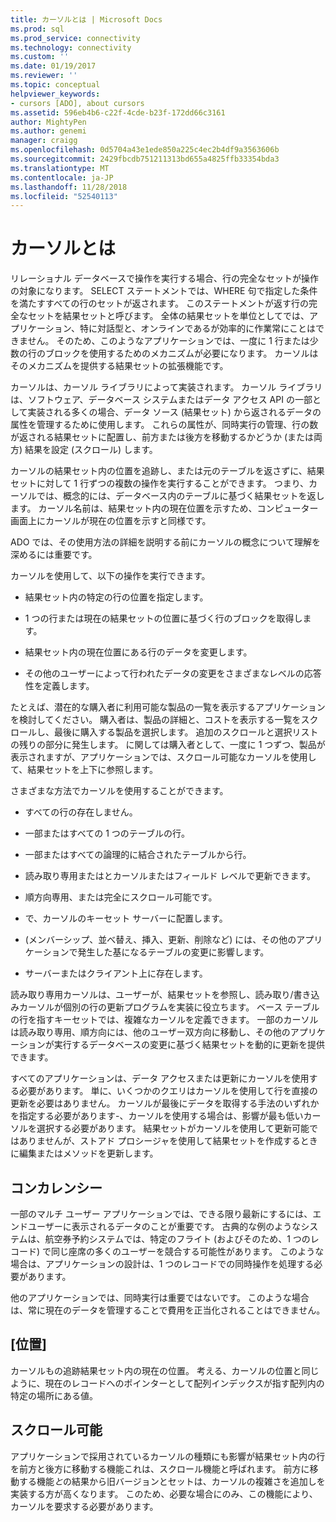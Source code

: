 ```yaml
---
title: カーソルとは | Microsoft Docs
ms.prod: sql
ms.prod_service: connectivity
ms.technology: connectivity
ms.custom: ''
ms.date: 01/19/2017
ms.reviewer: ''
ms.topic: conceptual
helpviewer_keywords:
- cursors [ADO], about cursors
ms.assetid: 596eb4b6-c22f-4cde-b23f-172dd66c3161
author: MightyPen
ms.author: genemi
manager: craigg
ms.openlocfilehash: 0d5704a43e1ede850a225c4ec2b4df9a3563606b
ms.sourcegitcommit: 2429fbcdb751211313bd655a4825ffb33354bda3
ms.translationtype: MT
ms.contentlocale: ja-JP
ms.lasthandoff: 11/28/2018
ms.locfileid: "52540113"
---
```

# <a name="what-is-a-cursor"></a>カーソルとは
リレーショナル データベースで操作を実行する場合、行の完全なセットが操作の対象になります。 SELECT ステートメントでは、WHERE 句で指定した条件を満たすすべての行のセットが返されます。 このステートメントが返す行の完全なセットを結果セットと呼びます。 全体の結果セットを単位としてでは、アプリケーション、特に対話型と、オンラインであるが効率的に作業常にことはできません。 そのため、このようなアプリケーションでは、一度に 1 行または少数の行のブロックを使用するためのメカニズムが必要になります。 カーソルはそのメカニズムを提供する結果セットの拡張機能です。  
  
 カーソルは、カーソル ライブラリによって実装されます。 カーソル ライブラリは、ソフトウェア、データベース システムまたはデータ アクセス API の一部として実装される多くの場合、データ ソース (結果セット) から返されるデータの属性を管理するために使用します。 これらの属性が、同時実行の管理、行の数が返される結果セットに配置し、前方または後方を移動するかどうか (または両方) 結果を設定 (スクロール) します。  
  
 カーソルの結果セット内の位置を追跡し、または元のテーブルを返さずに、結果セットに対して 1 行ずつの複数の操作を実行することができます。 つまり、カーソルでは、概念的には、データベース内のテーブルに基づく結果セットを返します。 カーソル名前は、結果セット内の現在位置を示すため、コンピューター画面上にカーソルが現在の位置を示すと同様です。  
  
 ADO では、その使用方法の詳細を説明する前にカーソルの概念について理解を深めるには重要です。  
  
 カーソルを使用して、以下の操作を実行できます。  
  
-   結果セット内の特定の行の位置を指定します。  
  
-   1 つの行または現在の結果セットの位置に基づく行のブロックを取得します。  
  
-   結果セット内の現在位置にある行のデータを変更します。  
  
-   その他のユーザーによって行われたデータの変更をさまざまなレベルの応答性を定義します。  
  
 たとえば、潜在的な購入者に利用可能な製品の一覧を表示するアプリケーションを検討してください。 購入者は、製品の詳細と、コストを表示する一覧をスクロールし、最後に購入する製品を選択します。 追加のスクロールと選択リストの残りの部分に発生します。 に関しては購入者として、一度に 1 つずつ、製品が表示されますが、アプリケーションでは、スクロール可能なカーソルを使用して、結果セットを上下に参照します。  
  
 さまざまな方法でカーソルを使用することができます。  
  
-   すべての行の存在しません。  
  
-   一部またはすべての 1 つのテーブルの行。  
  
-   一部またはすべての論理的に結合されたテーブルから行。  
  
-   読み取り専用またはとカーソルまたはフィールド レベルで更新できます。  
  
-   順方向専用、または完全にスクロール可能です。  
  
-   で、カーソルのキーセット サーバーに配置します。  
  
-   (メンバーシップ、並べ替え、挿入、更新、削除など) には、その他のアプリケーションで発生した基になるテーブルの変更に影響します。  
  
-   サーバーまたはクライアント上に存在します。  
  
 読み取り専用カーソルは、ユーザーが、結果セットを参照し、読み取り/書き込みカーソルが個別の行の更新プログラムを実装に役立ちます。 ベース テーブルの行を指すキーセットでは、複雑なカーソルを定義できます。 一部のカーソルは読み取り専用、順方向には、他のユーザー双方向に移動し、その他のアプリケーションが実行するデータベースの変更に基づく結果セットを動的に更新を提供できます。  
  
 すべてのアプリケーションは、データ アクセスまたは更新にカーソルを使用する必要があります。 単に、いくつかのクエリはカーソルを使用して行を直接の更新を必要はありません。 カーソルが最後にデータを取得する手法のいずれかを指定する必要があります-、カーソルを使用する場合は、影響が最も低いカーソルを選択する必要があります。 結果セットがカーソルを使用して更新可能ではありませんが、ストアド プロシージャを使用して結果セットを作成するときに編集またはメソッドを更新します。  
  
## <a name="concurrency"></a>コンカレンシー  
 一部のマルチ ユーザー アプリケーションでは、できる限り最新にするには、エンドユーザーに表示されるデータのことが重要です。 古典的な例のようなシステムは、航空券予約システムでは、特定のフライト (およびそのため、1 つのレコード) で同じ座席の多くのユーザーを競合する可能性があります。 このような場合は、アプリケーションの設計は、1 つのレコードでの同時操作を処理する必要があります。  
  
 他のアプリケーションでは、同時実行は重要ではないです。 このような場合は、常に現在のデータを管理することで費用を正当化されることはできません。  
  
## <a name="position"></a>[位置]  
 カーソルもの追跡結果セット内の現在の位置。 考える、カーソルの位置と同じように、現在のレコードへのポインターとして配列インデックスが指す配列内の特定の場所にある値。  
  
## <a name="scrollability"></a>スクロール可能  
 アプリケーションで採用されているカーソルの種類にも影響が結果セット内の行を前方と後方に移動する機能これは、スクロール機能と呼ばれます。 前方に移動する機能*と*の結果から旧バージョンとセットは、カーソルの複雑さを追加しを実装する方が高くなります。 このため、必要な場合にのみ、この機能により、カーソルを要求する必要があります。
